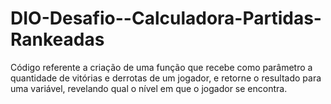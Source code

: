# DIO-Desafio--Calculadora-Partidas-Rankeadas
Código referente a criação de uma função que recebe como parâmetro a quantidade de vitórias e derrotas de um jogador, e retorne o resultado para uma variável, revelando qual o nível em que o jogador se encontra.
